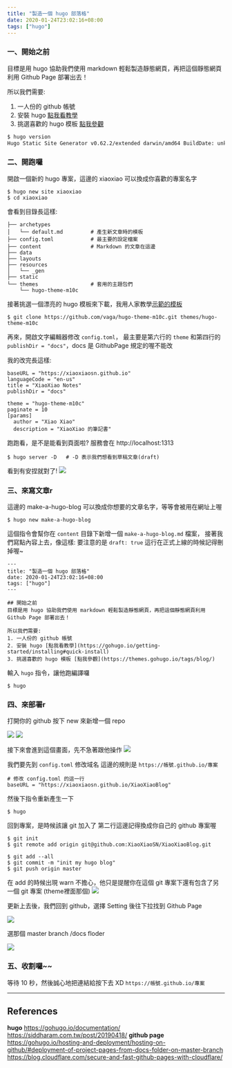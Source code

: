 ```yaml
---
title: "製造一個 hugo 部落格"
date: 2020-01-24T23:02:16+08:00
tags: ["hugo"]
---
```


### 一、開始之前

目標是用 hugo 協助我們使用 markdown 輕鬆製造靜態網頁，再把這個靜態網頁利用 Github Page 部署出去！

所以我們需要:
1. 一人份的 github 帳號
2. 安裝 hugo [點我看教學](https://gohugo.io/getting-started/installing#quick-install)
3. 挑選喜歡的 hugo 模板 [點我參觀](https://themes.gohugo.io/tags/blog/)

```bash
$ hugo version
Hugo Static Site Generator v0.62.2/extended darwin/amd64 BuildDate: unknown
```

### 二、開跑囉

開啟一個新的 hugo 專案，這邊的 xiaoxiao 可以換成你喜歡的專案名字
```
$ hugo new site xiaoxiao
$ cd xiaoxiao
```

會看到目錄長這樣:
``` 
├── archetypes
│   └── default.md         # 產生新文章時的模板
├── config.toml            # 最主要的設定檔案
├── content                # Markdown 的文章在這邊
├── data
├── layouts
├── resources
│   └── _gen
├── static
└── themes                 # 套用的主題包們
    └── hugo-theme-m10c
```

接著挑選一個漂亮的 hugo 模板來下載，我用人家教學[示範的模板](https://themes.gohugo.io/hugo-theme-m10c/)
```
$ git clone https://github.com/vaga/hugo-theme-m10c.git themes/hugo-theme-m10c
```

再來，開啟文字編輯器修改 `config.toml`，
最主要是第六行的 `theme` 
和第四行的 `publishDir = "docs"`，docs 是 GithubPage 規定的喔不能改

我的改完長這樣:
```toml=
baseURL = "https://xiaoxiaosn.github.io"
languageCode = "en-us"
title = "XiaoXiao Notes"
publishDir = "docs"

theme = "hugo-theme-m10c"
paginate = 10
[params]
  author = "Xiao Xiao"
  description = "XiaoXiao 的筆記書"
```

跑跑看，是不是能看到頁面啦? 服務會在 http://localhost:1313
```
$ hugo server -D   # -D 表示我們想看到草稿文章(draft)
```

看到有安捏就對了!
![](https://i.imgur.com/aHQCWn7.png)


### 三、來寫文章r

這邊的 make-a-hugo-blog 可以換成你想要的文章名字，等等會被用在網址上喔
```
$ hugo new make-a-hugo-blog
```

這個指令會幫你在 `content` 目錄下新增一個 `make-a-hugo-blog.md` 檔案，
接著我們寫點內容上去，像這樣:
要注意的是 `draft: true` 這行在正式上線的時候記得刪掉喔~
```
---
title: "製造一個 hugo 部落格"
date: 2020-01-24T23:02:16+08:00
tags: ["hugo"]
---

## 開始之前
目標是用 hugo 協助我們使用 markdown 輕鬆製造靜態網頁，再把這個靜態網頁利用 Github Page 部署出去！

所以我們需要:
1. 一人份的 github 帳號
2. 安裝 hugo [點我看教學](https://gohugo.io/getting-started/installing#quick-install)
3. 挑選喜歡的 hugo 模板 [點我參觀](https://themes.gohugo.io/tags/blog/)
```

輸入 `hugo` 指令，讓他跑編譯囉
```
$ hugo
```

### 四、來部署r

打開你的 github 按下 new 來新增一個 repo

![](https://i.imgur.com/eZalJYom.png)
![](https://i.imgur.com/dDxBq4s.png)

接下來會進到這個畫面，先不急著跟他操作
![](https://i.imgur.com/psPPTwb.png)


我們要先到 `config.toml` 修改域名
這邊的規則是 `https://帳號.github.io/專案`
```toml=
# 修改 config.toml 的這一行
baseURL = "https://xiaoxiaosn.github.io/XiaoXiaoBlog"
```

然後下指令重新產生一下
```
$ hugo
```

回到專案，是時候該讓 git 加入了
第二行這邊記得換成你自己的 github 專案喔
```
$ git init
$ git remote add origin git@github.com:XiaoXiaoSN/XiaoXiaoBlog.git
```

```
$ git add --all 
$ git commit -m "init my hugo blog"
$ git push origin master
```
在 add 的時候出現 warn 不擔心，他只是提醒你在這個 git 專案下還有包含了另一個 git 專案 (theme裡面那個)
![](https://i.imgur.com/zIZreex.png)


更新上去後，我們回到 github，選擇 Setting 後往下拉找到 Github Page

![](https://i.imgur.com/kqawzJ9.png)

選那個 master branch /docs floder

![](https://i.imgur.com/baEgG5z.png)


### 五、收割囉~~
等待 10 秒，然後誠心地把連結給按下去 XD
`https://帳號.github.io/專案`


---

## References
**hugo**
https://gohugo.io/documentation/
https://siddharam.com.tw/post/20190418/
**github page**
https://gohugo.io/hosting-and-deployment/hosting-on-github/#deployment-of-project-pages-from-docs-folder-on-master-branch
https://blog.cloudflare.com/secure-and-fast-github-pages-with-cloudflare/